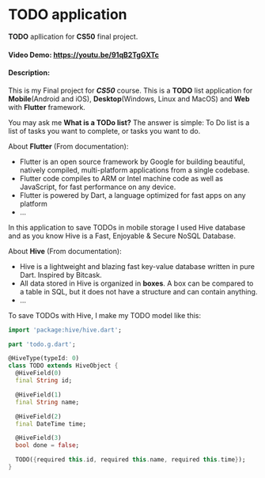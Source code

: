 # TODO application

**TODO** apllication for **CS50** final project.

#### Video Demo:  https://youtu.be/91qB2TgGXTc

#### Description:
This is my Final project for ***CS50*** course. This is a **TODO** list application for **Mobile**(Android and iOS), **Desktop**(Windows, Linux and MacOS) and **Web** with **Flutter** framework.

You may ask me **What is a TODo list?** The answer is simple: To Do list is a list of tasks you want to complete, or tasks you want to do.

About **Flutter** (From documentation):
- Flutter is an open source framework by Google for building beautiful, natively compiled, multi-platform applications from a single codebase.
- Flutter code compiles to ARM or Intel machine code as well as JavaScript, for fast performance on any device.
- Flutter is powered by Dart, a language optimized for fast apps on any platform
- ...

In this application to save TODOs in mobile storage I used Hive database and as you know Hive is a Fast, Enjoyable & Secure NoSQL Database.

About **Hive** (From documentation):
- Hive is a lightweight and blazing fast key-value database written in pure Dart. Inspired by Bitcask.
- All data stored in Hive is organized in **boxes**. A box can be compared to a table in SQL, but it does not have a structure and can contain anything.
- ...

To save TODOs with Hive, I make my TODO model like this:
```dart
import 'package:hive/hive.dart';

part 'todo.g.dart';

@HiveType(typeId: 0)
class TODO extends HiveObject {
  @HiveField(0)
  final String id;

  @HiveField(1)
  final String name;

  @HiveField(2)
  final DateTime time;

  @HiveField(3)
  bool done = false;

  TODO({required this.id, required this.name, required this.time});
}
```
